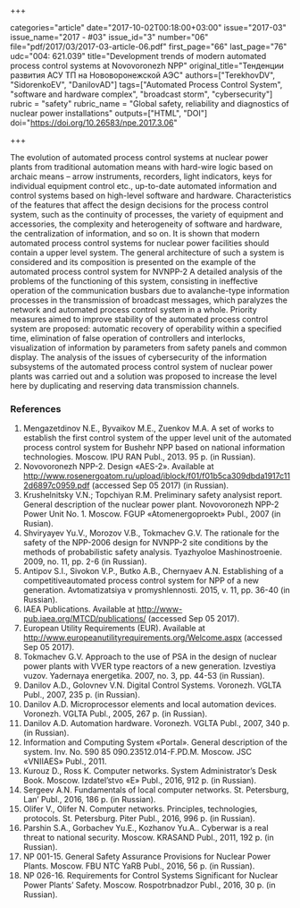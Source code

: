 +++

categories="article"
date="2017-10-02T00:18:00+03:00"
issue="2017-03"
issue_name="2017 - #03"
issue_id="3"
number="06"
file="pdf/2017/03/2017-03-article-06.pdf"
first_page="66"
last_page="76"
udc="004: 621.039"
title="Development trends of modern automated process control systems at Novovoronezh NPP"
original_title="Тенденции развития АСУ ТП на Нововоронежской АЭС"
authors=["TerekhovDV", "SidorenkoEV", "DanilovАD"]
tags=["Automated Process Control System", "software and hardware complex", "broadcast storm", "cybersecurity"]
rubric = "safety"
rubric_name = "Global safety, reliability and diagnostics of nuclear power installations"
outputs=["HTML", "DOI"]
doi="https://doi.org/10.26583/npe.2017.3.06"

+++

The evolution of automated process control systems at nuclear power plants from traditional automation means with hard-wire logic based on archaic means – arrow instruments, recorders, light indicators, keys for individual equipment control etc., up-to-date automated information and control systems based on high-level software and hardware. Characteristics of the features that affect the design decisions for the process control system, such as the continuity of processes, the variety of equipment and accessories, the complexity and heterogeneity of software and hardware, the centralization of information, and so on. It is shown that modern automated process control systems for nuclear power facilities should contain a upper level system. The general architecture of such a system is considered and its composition is presented on the example of the automated process control system for NVNPP-2 A detailed analysis of the problems of the functioning of this system, consisting in ineffective operation of the communication busbars due to avalanche-type information processes in the transmission of broadcast messages, which paralyzes the network and automated process control system in a whole. Priority measures aimed to improve stability of the automated process control system are proposed: automatic recovery of operability within a specified time, elimination of false operation of controllers and interlocks, visualization of information by parameters from safety panels and common display. The analysis of the issues of cybersecurity of the information subsystems of the automated process control system of nuclear power plants was carried out and a solution was proposed to increase the level here by duplicating and reserving data transmission channels.

### References

1. Mengazetdinov N.E., Byvaikov M.E., Zuenkov M.A. A set of works to establish the first control system of the upper level unit of the automated process control system for Bushehr NPP based on national information technologies. Moscow. IPU RAN Publ., 2013. 95 p. (in Russian).
2. Novovoronezh NPP-2. Design «AES-2». Available at http://www.rosenergoatom.ru/upload/iblock/f01/f01b5ca309dbda1917c112d6897c0959.pdf (accessed Sep 05 2017) (in Russian).
3. Krushelnitsky V.N.; Topchiyan R.M. Preliminary safety analysist report. General description of the nuclear power plant. Novovoronezh NPP-2 Power Unit No. 1. Moscow. FGUP «Atomenergoproekt» Publ., 2007 (in Rusian).
4. Shviryayev Yu.V., Morozov V.B., Tokmachev G.V. The rationale for the safety of the NPP-2006 design for NVNPP-2 site conditions by the methods of probabilistic safety analysis. Tyazhyoloe Mashinostroenie. 2009, no. 11, pp. 2-6 (in Russian).
5. Antipov S.I., Sivokon V.P., Butko A.B., Chernyaev A.N. Establishing of a competitiveautomated process control system for NPP of a new generation. Avtomatizatsiya v promyshlennosti. 2015, v. 11, pp. 36-40 (in Russian).
6. IAEA Publications. Available at http://www-pub.iaea.org/MTCD/publications/ (accessed Sep 05 2017).
7. European Utility Requirements (EUR). Available at http://www.europeanutilityrequirements.org/Welcome.aspx (accessed Sep 05 2017).
8. Tokmachev G.V. Approach to the use of PSA in the design of nuclear power plants with VVER type reactors of a new generation. Izvestiya vuzov. Yadernaya energetika. 2007, no. 3, pp. 44-53 (in Russian).
9. Danilov A.D., Golovnev V.N. Digital Control Systems. Voronezh. VGLTA Publ., 2007, 235 p. (in Russian).
10. Danilov A.D. Microprocessor elements and local automation devices. Voronezh. VGLTA Publ., 2005, 267 p. (in Russian).
11. Danilov A.D. Automation hardware. Voronezh. VGLTA Publ., 2007, 340 p. (in Russian).
12. Information and Computing System «Portal». General description of the system. Inv. No. 590 85 090.23512.014-F.PD.M. Moscow. JSC «VNIIAES» Publ., 2011.
13. Kurouz D., Ross K. Computer networks. System Administrator’s Desk Book. Moscow. Izdatel’stvo «E» Publ., 2016, 912 p. (in Russian).
14. Sergeev A.N. Fundamentals of local computer networks. St. Petersburg, Lan’ Publ., 2016, 186 p. (in Russian).
15. Olifer V., Olifer N. Computer networks. Principles, technologies, protocols. St. Petersburg. Piter Publ., 2016, 996 p. (in Russian).
16. Parshin S.A., Gorbachev Yu.E., Kozhanov Yu.A.. Cyberwar is a real threat to national security. Moscow. KRASAND Publ., 2011, 192 p. (in Russian).
17. NP 001-15. General Safety Assurance Provisions for Nuclear Power Plants. Moscow. FBU NTC YaRB Publ., 2016, 56 p. (in Russian).
18. NP 026-16. Requirements for Control Systems Significant for Nuclear Power Plants’ Safety. Moscow. Rospotrbnadzor Publ., 2016, 30 p. (in Russian).